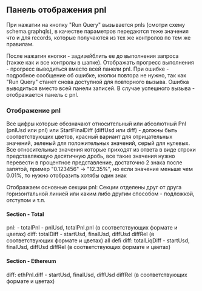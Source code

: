 ## Панель отображения pnl

При нажатии на кнопку "Run Query" вызывается pnls (смотри схему schema.graphqls), в качестве параметров передаются теже
значения что и для records,
которые получаются из тех же контролов по тем же правилам.

После нажатия кнопки - задизейблить ее до выполнения запроса (также как и все контролы в шапке).
Отображать прогресс выполнения - прогресс выводиться вместо всей панели pnl.
При ошибке - подробное сообщение об ошибке, кнопки повтора не нужно, так как "Run Query" станет снова доступной для
повторного вызыва.
Ошибка выводиться вместо всей панели записей.
В случае успешного вызыва - отображается панель с pnl.

### Отображение pnl

Все цифры которые обозначают относительный или абсолютный Pnl (pnlUsd или pnl) или StartFinalDiff (diffUsd или diff) -
должны быть
соответствующих цветов, красный вариант для отрицательных значений, зеленый для положительных значений, серый для
нулевых.
Все относительные значения которые приходят из ответа в виде строки представляющую десятичную дробь, все такие значения
нужно перевести в процентное представление, достаточно 2 знака после запятой, пример "0.123456" -> "12.35%", но если
значение меньше чем 0.01%, то нужно отобразить хотябы один знак

Отображаем основные секции pnl:
Секции отделены друг от друга горизонтальной линией или каким либо другим способом - подложкой, отступом и т.п.

#### Section - Total

pnl: - totalPnl - pnlUsd, totalPnl.pnl (в соответствующих формате и цветах)
diff: totalDiff - startUsd, finalUsd,  diffUsd diffRel (в соответствующих формате и цветах)
all defi diff: totalLiqDiff - startUsd, finalUsd,  diffUsd diffRel (в соответствующих формате и цветах)

#### Section - Ethereum
diff: ethPnl.diff - startUsd, finalUsd,  diffUsd diffRel (в соответствующих формате и цветах)